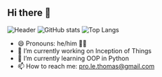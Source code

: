 ## Hi there 👋
![Header](https://capsule-render.vercel.app/api?type=waving&height=125&color=0:FFD700,20:FFA07A,40:98FB98,60:00FA9A,80:87CEFA,100:FF69B4&text=🌸%20Spring%20🌸&fontColor=FFFF&animation=fadeIn)
![GitHub stats](https://github-readme-stats.vercel.app/api?username=FrenchDandelions&show_icons=true&theme=holi)
![Top Langs](https://github-readme-stats.vercel.app/api/top-langs/?username=FrenchDandelions&theme=holi&layout=compact)

- 😄 Pronouns: he/him 🏳️‍🌈
- 🔭 I’m currently working on Inception of Things
- 🌱 I’m currently learning OOP in Python
- 📫 How to reach me: pro.le.thomas@gmail.com
<!--
**FrenchDandelions/FrenchDandelions** is a ✨ _special_ ✨ repository because its `README.md` (this file) appears on your GitHub profile.

Here are some ideas to get you started:

- 🔭 I’m currently working on ...
- 🌱 I’m currently learning ...
- 👯 I’m looking to collaborate on ...
- 🤔 I’m looking for help with ...
- 💬 Ask me about ...
- 📫 How to reach me: ...
- 😄 Pronouns: ...
- ⚡ Fun fact: ...
-->

